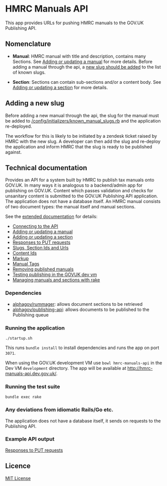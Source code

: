 # HMRC Manuals API

This app provides URLs for pushing HMRC manuals to the GOV.UK Publishing API.

## Nomenclature

- **Manual**: HMRC manual with title and description, contains many Sections. See [Adding or updating a manual](docs/extended_documentation.md#adding-or-updating-a-manual) for more details. Before adding a manual through the api, a [new slug should be added](#adding-a-new-slug) to the list of known slugs.

- **Section**: Sections can contain sub-sections and/or a content body. See [Adding or updating a section](docs/extended_documentation.md#adding-or-updating-a-manual-section) for more details.

<a name="adding-a-new-slug"></a>
## Adding a new slug

Before adding a new manual through the api, the slug for the manual must be added to [/config/initializers/known_manual_slugs.rb](config/initializers/known_manual_slugs.rb) and the application re-deployed.

The workflow for this is likely to be initiated by a zendesk ticket raised by HMRC with the new slug. A developer can
then add the slug and re-deploy the application and inform HMRC that the slug is ready to be published against.

## Technical documentation

Provides an API for a system built by HMRC to publish tax manuals onto GOV.UK. In many ways it is analogous to a backend/admin app for publishing on GOV.UK. Content which passes validation and checks for unsanitary content is submitted to the GOV.UK Publishing API application. The application does not have a database itself. An HMRC manual consists of two document types: the manual itself and manual sections.

See the [extended documentation](docs/extended_documentation.md) for details:

- [Connecting to the API](docs/extended_documentation.md#connecting-to-the-api)
- [Adding or updating a manual](docs/extended_documentation.md#adding-or-updating-a-manual)
- [Adding or updating a section](docs/extended_documentation.md#adding-or-updating-a-manual-section)
- [Responses to PUT requests](docs/extended_documentation.md#possible-responses-to-put-requests)
- [Slugs, Section Ids and Urls](docs/extended_documentation.md#slugs-section-ids-and-urls)
- [Content Ids](docs/extended_documentation.md#content-ids)
- [Markup](docs/extended_documentation.md#markup)
- [Manual Tags](docs/extended_documentation.md#manual-tags)
- [Removing published manuals](docs/extended_documentation.md#removing-published-manuals)
- [Testing publishing in the GOVUK dev vm](docs/extended_documentation.md#testing-publishing-in-the-govuk-development-vm)
- [Managing manuals and sections with rake](docs/extended_documentation.md#managing-manuals-and-sections-with-rake)

### Dependencies

- [alphagov/rummager](https://github.com/alphagov/rummager): allows document sections to be retrieved
- [alphagov/publishing-api](https://github.com/alphagov/publishing-api): allows documents to be published to the Publishing queue

### Running the application

`./startup.sh`

This runs `bundle install` to install dependencies and runs the app on port `3071`.

When using the GOV.UK development VM use `bowl hmrc-manuals-api` in the Dev VM `development` directory. The app will be available at http://hmrc-manuals-api.dev.gov.uk/.

### Running the test suite

`bundle exec rake`

### Any deviations from idiomatic Rails/Go etc.

The application does not have a database itself, it sends on requests to the Publishing API.

### Example API output

[Responses to PUT requests](docs/extended_documentation.md#possible-responses-to-put-requests)

## Licence

[MIT License](LICENCE)
